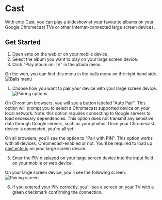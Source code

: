 # Cast

With ente Cast, you can play a slideshow of your favourite albums on your Google Chromecast TVs or other Internet-connected large screen devices.

## Get Started

1. Open ente on the web or on your mobile device.
2. Select the album you want to play on your large screen device.
3. Click "Play album on TV" in the album menu.

On the web, you can find this menu in the balls menu on the right hand side. ![Balls menu](/assets/cast/web-play-album-on-tv.webp)

1. Choose how you want to pair your device with your large screen device. ![Pairing options](/assets/cast/web-pairing-options.webp)

On Chromium browsers, you will see a button labeled "Auto Pair". This option will prompt you to select a Chromecast supported device on your local network. Note: this option requires connecting to Google servers to load necessary dependencies. This option does not transmit any sensitive data through Google servers, such as your photos. Once your Chromecast device is connected, you're all set.

On all browsers, you'll see the option to "Pair with PIN". This option works with all devices, Chromecast-enabled or not. You'll be required to load up [cast.ente.io](https://cast.ente.io) on your large screen device.

5. Enter the PIN displayed on your large screen device into the input field on your mobile or web device.

On your large screen device, you'll see the following screen. ![Pairing screen](/assets/cast/tv-pairing-screen.webp)

6. If you entered your PIN correctly, you'll see a screen on your TV with a green checkmark confirming the connection.
